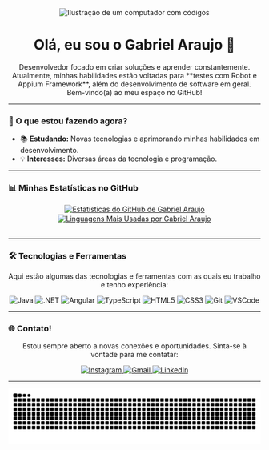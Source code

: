 <div align="center">
  <img src="https://raw.githubusercontent.com/MicaelliMedeiros/micaellimedeiros/master/image/computer-illustration.png" width="200" alt="Ilustração de um computador com códigos" />
</div>

<h1 align="center">Olá, eu sou o Gabriel Araujo 👋</h1>

<p align="center">
  Desenvolvedor focado em criar soluções e aprender constantemente. 
  Atualmente, minhas habilidades estão voltadas para **testes com Robot e Appium Framework**, além do desenvolvimento de software em geral.
  Bem-vindo(a) ao meu espaço no GitHub!
</p>

---

### 🚀 O que estou fazendo agora?

- 📚 **Estudando:** Novas tecnologias e aprimorando minhas habilidades em desenvolvimento.
- 💡 **Interesses:** Diversas áreas da tecnologia e programação.

---

### 📊 Minhas Estatísticas no GitHub

<div align="center">
  <a href="https://github.com/ojuaragabriel">
    <img align="center" width="48%" src="https://github-readme-stats.vercel.app/api?username=ojuaragabriel&show_icons=true&theme=dark&include_all_commits=true&count_private=true" alt="Estatísticas do GitHub de Gabriel Araujo" />
    <img align="center" width="48%" src="https://github-readme-stats.vercel.app/api/top-langs/?username=ojuaragabriel&theme=dark&layout=compact&hide_progress=true" alt="Linguagens Mais Usadas por Gabriel Araujo" />
  </a>
</div>

<br/>

---

### 🛠️ Tecnologias e Ferramentas

<p align="center">
  Aqui estão algumas das tecnologias e ferramentas com as quais eu trabalho e tenho experiência:
</p>

<p align="center">
  <img src="https://img.shields.io/badge/Java-007396?style=for-the-badge&logo=java&logoColor=white" alt="Java" />
  <img src="https://img.shields.io/badge/.NET-512BD4?style=for-the-badge&logo=dotnet&logoColor=white" alt=".NET" />
  <img src="https://img.shields.io/badge/Angular-DD0031?style=for-the-badge&logo=angular&logoColor=white" alt="Angular" />
  <img src="https://img.shields.io/badge/TypeScript-3178C6?style=for-the-badge&logo=typescript&logoColor=white" alt="TypeScript" />
  <img src="https://img.shields.io/badge/HTML5-E34F26?style=for-the-badge&logo=html5&logoColor=white" alt="HTML5" />
  <img src="https://img.shields.io/badge/CSS3-1572B6?style=for-the-badge&logo=css3&logoColor=white" alt="CSS3" />
  <img src="https://img.shields.io/badge/Git-F05032?style=for-the-badge&logo=git&logoColor=white" alt="Git" />
  <img src="https://img.shields.io/badge/VSCode-007ACC?style=for-the-badge&logo=visualstudiocode&logoColor=white" alt="VSCode" />
</p>

---

### 🌐 Contato!

<p align="center">
  Estou sempre aberto a novas conexões e oportunidades. Sinta-se à vontade para me contatar:
</p>

<div align="center">
  <a href="https://instagram.com/ojuaragabriel" target="_blank">
    <img src="https://img.shields.io/badge/-Instagram-%23E4405F?style=for-the-badge&logo=instagram&logoColor=white" target="_blank" alt="Instagram"/>
  </a>
  <a href="mailto:gabrielcac7@gmail.com">
    <img src="https://img.shields.io/badge/-Gmail-%23D14836?style=for-the-badge&logo=gmail&logoColor=white" target="_blank" alt="Gmail"/>
  </a>
  <a href="https://www.linkedin.com/in/gabriel-cerqueira-araujo-de-carvalho-042b3b138/" target="_blank">
    <img src="https://img.shields.io/badge/-LinkedIn-%230077B5?style=for-the-badge&logo=linkedin&logoColor=white" target="_blank" alt="LinkedIn"/>
  </a>
</div>

---


<p align="center">
<img src="https://raw.githubusercontent.com/ojuaragabriel/ojuaragabriel/output/snake.svg" alt="Snake animation" />
</p>
